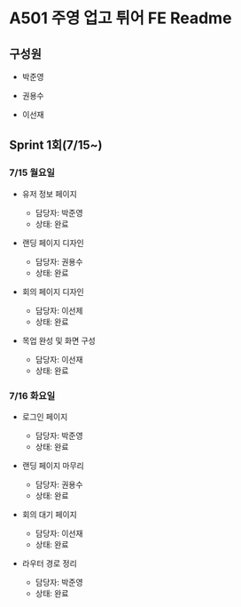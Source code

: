 # A501 주영 업고 튀어 FE Readme

## 구성원

* 박준영

* 권용수

* 이선재

## Sprint 1회(7/15~)

### 7/15 월요일

* 유저 정보 페이지
  * 담당자: 박준영
  * 상태: 완료
  
* 랜딩 페이지 디자인
  * 담당자: 권용수
  * 상태: 완료

* 회의 페이지 디자인
  * 담당자: 이선제
  * 상태: 완료

* 목업 완성 및 화면 구성
  * 담당자: 이선재
  * 상태: 완료


### 7/16 화요일

* 로그인 페이지
  * 담당자: 박준영
  * 상태: 완료

* 랜딩 페이지 마무리
  * 담당자: 권용수
  * 상태: 완료

* 회의 대기 페이지
  * 담당자: 이선재
  * 상태: 완료

* 라우터 경로 정리
  * 담당자: 박준영
  * 상태: 완료